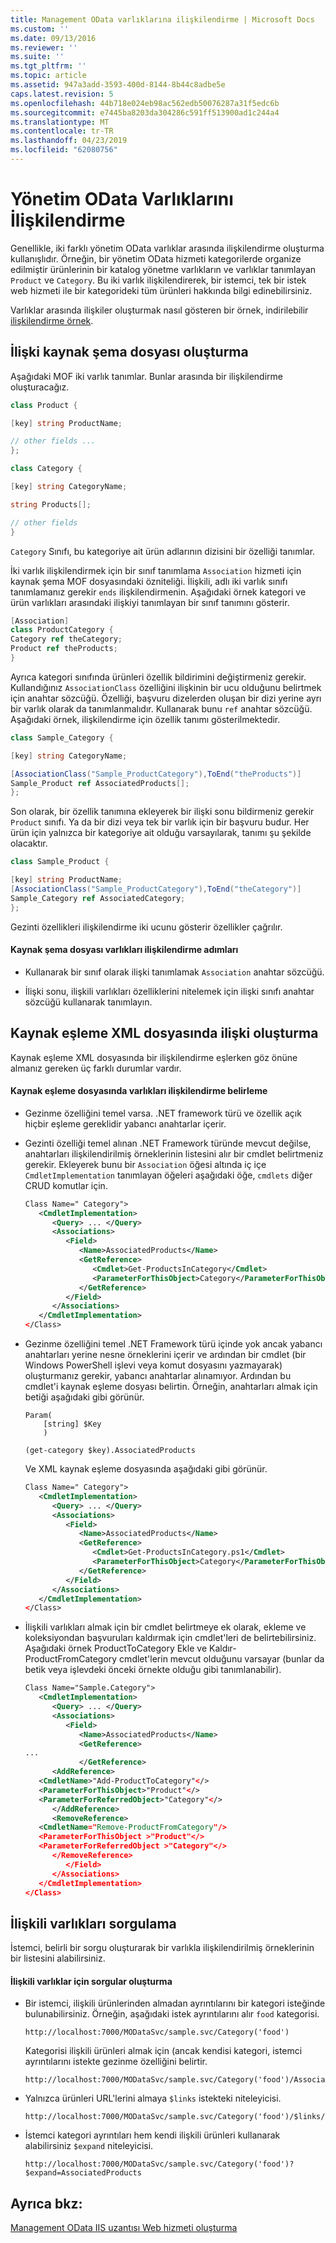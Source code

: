 ```yaml
---
title: Management OData varlıklarına ilişkilendirme | Microsoft Docs
ms.custom: ''
ms.date: 09/13/2016
ms.reviewer: ''
ms.suite: ''
ms.tgt_pltfrm: ''
ms.topic: article
ms.assetid: 947a3add-3593-400d-8144-8b44c8adbe5e
caps.latest.revision: 5
ms.openlocfilehash: 44b718e024eb98ac562edb50076287a31f5edc6b
ms.sourcegitcommit: e7445ba8203da304286c591ff513900ad1c244a4
ms.translationtype: MT
ms.contentlocale: tr-TR
ms.lasthandoff: 04/23/2019
ms.locfileid: "62080756"
---
```

# <a name="associating-management-odata-entities"></a>Yönetim OData Varlıklarını İlişkilendirme

Genellikle, iki farklı yönetim OData varlıklar arasında ilişkilendirme oluşturma kullanışlıdır. Örneğin, bir yönetim OData hizmeti kategorilerde organize edilmiştir ürünlerinin bir katalog yönetme varlıkların ve varlıklar tanımlayan `Product` ve `Category`. Bu iki varlık ilişkilendirerek, bir istemci, tek bir istek web hizmeti ile bir kategorideki tüm ürünleri hakkında bilgi edinebilirsiniz.

Varlıklar arasında ilişkiler oluşturmak nasıl gösteren bir örnek, indirilebilir [ilişkilendirme örnek](https://code.msdn.microsoft.com:443/windowsdesktop/Association-sample-0f0fa87e).

## <a name="creating-the-association-in-the-resource-schema-file"></a>İlişki kaynak şema dosyası oluşturma

Aşağıdaki MOF iki varlık tanımlar. Bunlar arasında bir ilişkilendirme oluşturacağız.

```csharp
class Product {

[key] string ProductName;

// other fields ...
};

class Category {

[key] string CategoryName;

string Products[];

// other fields
}
```

`Category` Sınıfı, bu kategoriye ait ürün adlarının dizisini bir özelliği tanımlar.

İki varlık ilişkilendirmek için bir sınıf tanımlama `Association` hizmeti için kaynak şema MOF dosyasındaki özniteliği. İlişkili, adlı iki varlık sınıfı tanımlamanız gerekir `ends` ilişkilendirmenin. Aşağıdaki örnek kategori ve ürün varlıkları arasındaki ilişkiyi tanımlayan bir sınıf tanımını gösterir.

```csharp
[Association]
class ProductCategory {
Category ref theCategory;
Product ref theProducts;
}
```

Ayrıca kategori sınıfında ürünleri özellik bildirimini değiştirmeniz gerekir. Kullandığınız `AssociationClass` özelliğini ilişkinin bir ucu olduğunu belirtmek için anahtar sözcüğü. Özelliği, başvuru dizelerden oluşan bir dizi yerine ayrı bir varlık olarak da tanımlanmalıdır. Kullanarak bunu `ref` anahtar sözcüğü. Aşağıdaki örnek, ilişkilendirme için özellik tanımı gösterilmektedir.

```csharp
class Sample_Category {

[key] string CategoryName;

[AssociationClass("Sample_ProductCategory"),ToEnd("theProducts")]
Sample_Product ref AssociatedProducts[];
};
```

Son olarak, bir özellik tanımına ekleyerek bir ilişki sonu bildirmeniz gerekir `Product` sınıfı. Ya da bir dizi veya tek bir varlık için bir başvuru budur. Her ürün için yalnızca bir kategoriye ait olduğu varsayılarak, tanımı şu şekilde olacaktır.

```csharp
class Sample_Product {

[key] string ProductName;
[AssociationClass("Sample_ProductCategory"),ToEnd("theCategory")]
Sample_Category ref AssociatedCategory;
};
```

Gezinti özellikleri ilişkilendirme iki ucunu gösterir özellikler çağrılır.

#### <a name="steps-for-associating-entities-in-the-resource-schema-file"></a>Kaynak şema dosyası varlıkları ilişkilendirme adımları

- Kullanarak bir sınıf olarak ilişki tanımlamak `Association` anahtar sözcüğü.

- İlişki sonu, ilişkili varlıkları özelliklerini nitelemek için ilişki sınıfı anahtar sözcüğü kullanarak tanımlayın.

## <a name="creating-the-association-in-the-resource-mapping-xml-file"></a>Kaynak eşleme XML dosyasında ilişki oluşturma

Kaynak eşleme XML dosyasında bir ilişkilendirme eşlerken göz önüne almanız gereken üç farklı durumlar vardır.

#### <a name="determining-how-to-associate-entities-in-the-resource-mapping-file"></a>Kaynak eşleme dosyasında varlıkları ilişkilendirme belirleme

- Gezinme özelliğini temel varsa. .NET framework türü ve özellik açık hiçbir eşleme gereklidir yabancı anahtarlar içerir.

- Gezinti özelliği temel alınan .NET Framework türünde mevcut değilse, anahtarları ilişkilendirilmiş örneklerinin listesini alır bir cmdlet belirtmeniz gerekir. Ekleyerek bunu bir `Association` öğesi altında iç içe `CmdletImplementation` tanımlayan öğeleri aşağıdaki öğe, `cmdlets` diğer CRUD komutlar için.

  ```xml
  Class Name=" Category">
     <CmdletImplementation>
        <Query> ... </Query>
        <Associations>
           <Field>
              <Name>AssociatedProducts</Name>
              <GetReference>
                 <Cmdlet>Get-ProductsInCategory</Cmdlet>
                 <ParameterForThisObject>Category</ParameterForThisObject>
              </GetReference>
           </Field>
        </Associations>
     </CmdletImplementation>
  </Class>
  ```

- Gezinme özelliğini temel .NET Framework türü içinde yok ancak yabancı anahtarları yerine nesne örneklerini içerir ve ardından bir cmdlet (bir Windows PowerShell işlevi veya komut dosyasını yazmayarak) oluşturmanız gerekir, yabancı anahtarlar alınamıyor. Ardından bu cmdlet'i kaynak eşleme dosyası belirtin. Örneğin, anahtarları almak için betiği aşağıdaki gibi görünür.

  ```
  Param(
      [string] $Key
      )

  (get-category $key).AssociatedProducts

  ```

  Ve XML kaynak eşleme dosyasında aşağıdaki gibi görünür.

  ```xml
  Class Name=" Category">
     <CmdletImplementation>
        <Query> ... </Query>
        <Associations>
           <Field>
              <Name>AssociatedProducts</Name>
              <GetReference>
                 <Cmdlet>Get-ProductsInCategory.ps1</Cmdlet>
                 <ParameterForThisObject>Category</ParameterForThisObject>
              </GetReference>
           </Field>
        </Associations>
     </CmdletImplementation>
  </Class>
  ```

- İlişkili varlıkları almak için bir cmdlet belirtmeye ek olarak, ekleme ve koleksiyondan başvuruları kaldırmak için cmdlet'leri de belirtebilirsiniz. Aşağıdaki örnek ProductToCategory Ekle ve Kaldır-ProductFromCategory cmdlet'lerin mevcut olduğunu varsayar (bunlar da betik veya işlevdeki önceki örnekte olduğu gibi tanımlanabilir).

  ```xml
  Class Name="Sample.Category">
     <CmdletImplementation>
        <Query> ... </Query>
        <Associations>
           <Field>
              <Name>AssociatedProducts</Name>
              <GetReference>
  ...
              </GetReference>
        <AddReference>
     <CmdletName>"Add-ProductToCategory"</>
     <ParameterForThisObject>"Product"</>
     <ParameterForReferredObject>"Category"</>
        </AddReference>
        <RemoveReference>
     <CmdletName="Remove-ProductFromCategory"/>
     <ParameterForThisObject >"Product"</>
     <ParameterForReferredObject >"Category"</>
        </RemoveReference>
           </Field>
        </Associations>
     </CmdletImplementation>
  </Class>
  ```

## <a name="querying-associated-entities"></a>İlişkili varlıkları sorgulama

İstemci, belirli bir sorgu oluşturarak bir varlıkla ilişkilendirilmiş örneklerinin bir listesini alabilirsiniz.

#### <a name="constructing-queries-for-associated-entities"></a>İlişkili varlıklar için sorgular oluşturma

- Bir istemci, ilişkili ürünlerinden almadan ayrıntılarını bir kategori isteğinde bulunabilirsiniz. Örneğin, aşağıdaki istek ayrıntılarını alır `food` kategorisi.

  ```
  http://localhost:7000/MODataSvc/sample.svc/Category('food')
  ```

  Kategorisi ilişkili ürünleri almak için (ancak kendisi kategori, istemci ayrıntılarını istekte gezinme özelliğini belirtir.

  ```
  http://localhost:7000/MODataSvc/sample.svc/Category('food')/AssociatedProducts
  ```

- Yalnızca ürünleri URL'lerini almaya `$links` istekteki niteleyicisi.

  ```
  http://localhost:7000/MODataSvc/sample.svc/Category('food')/$links/AssociatedProducts
  ```

- İstemci kategori ayrıntıları hem kendi ilişkili ürünleri kullanarak alabilirsiniz `$expand` niteleyicisi.

  ```
  http://localhost:7000/MODataSvc/sample.svc/Category('food')?$expand=AssociatedProducts
  ```

## <a name="see-also"></a>Ayrıca bkz:

[Management OData IIS uzantısı Web hizmeti oluşturma](./creating-a-management-odata-web-service.md)